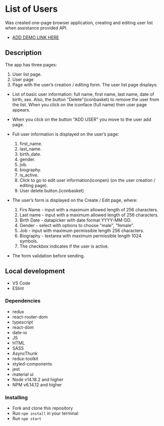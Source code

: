 # List of Users
Was created one-page browser application, creating and editing user list when assistance provided API. 
- [ADD DEMO LINK HERE](https://vlasiuk-anatolii.github.io/SDHub/)

## Description
The app has three pages:
1. User list page.
2. User page
3. Page with the user’s creation / editing form.
The user list page displays:
* List of basic user information: full name, first name, last name, date of birth, sex.
Also, the button "Delete"(iconbasket) to remove the user from the list. When you click on the iconface (full name) then user page appears.
* When you click on the button "ADD USER" you move to the user add page.
* Full user information is displayed on the user’s page:
  1. first_name.
  2. last_name.
  3. birth_date.
  4. gender.
  5. job.
  6. biography.
  7. is_active.
  8. Click to go to edit user information(iconpen)
  (on the user creation / editing page).
  9. User delete button.(iconbasket)
* The user’s form is displayed on the Create / Edit page, where:
  1. Firs Name - input with a maximum allowed length of 256 characters.
  2. Last name - input with a maximum allowed length of 256 characters.
  3. Birth Date - datapicker with date format YYYY-MM-DD.
  4. Gender - select with options to choose "male", "female".
  5. Job - input with maximum permissible length 256 characters.
  6. Biography - textarea with maximum permissible length 1024 symbols.
  7. The checkbox indicates if the user is active.

* The form validation before sending. 

## Local development
* VS Code
* ESlint

### Dependencies
- redux
- react-router-dom
- typescript
- react-dom
- date-io
- JS
- HTML
- SASS
- AsyncThunk
- redux-toolkit
- styled-components
- jest
- material ui  
- Node v14.18.2 and higher
- NPM v6.14.12 and higher

### Installing
* Fork and clone this repository
* Run `npm install` in your terminal
* Run `npm start`
